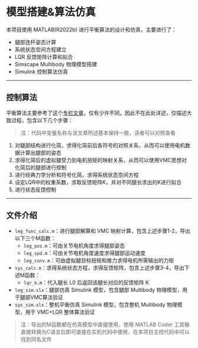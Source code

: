 # 模型搭建&算法仿真

本项目使用 MATLAB(R2022b) 进行平衡算法的设计和仿真，主要进行了：

- 腿部连杆姿态计算
- 系统状态空间方程建立
- LQR 反馈矩阵计算和拟合
- Simscape Multibody 物理模型搭建
- Simulink 控制算法仿真

---

## 控制算法

平衡算法主要参考了这个[专栏文章](https://zhuanlan.zhihu.com/p/563048952)，仅有少许不同，因此不在此处详述，仅描述大致过程，包含以下几个步骤：

> 注：代码中变量名称与该文章所述基本保持一致，读者可以对照查看

1. 对腿部结构进行化简，求得化简前后各符号的对照关系，从而可以使用电机数据计算出腿部的姿态
2. 求得化简后的虚拟腿受力到电机扭矩的映射关系，从而可以使用VMC思想对化简后的腿部进行控制
3. 进行经典力学分析和符号化简，求得系统状态空间方程
4. 设定LQR中的权重系数，求取反馈矩阵K，并对不同腿长求出的K进行拟合
5. 进行状态反馈控制

---

## 文件介绍

- `leg_func_calc.m`：进行腿部解算和 VMC 映射计算，包含上述步骤1-2，导出以下三个M函数：
	- `leg_pos.m`：可由关节电机角度求得腿部姿态
	- `leg_spd.m`：可由关节电机角度速度求得腿部运动速度
	- `leg_conv.m`：可由虚拟腿目标扭矩和推力求得电机所需输出的力矩
- `sys_calc.m`：求得系统状态方程，求得反馈矩阵，包含上述步骤3-4，导出下述M函数：
	- `lqr_k.m`：代入腿长 L0 后返回该腿长对应的反馈矩阵 K
- `leg_sim.slx`：腿部仿真 Simulink 模型，包含腿部 Multibody 物理模型，用于腿部VMC算法验证
- `sys_sim.slx`：整机平衡仿真 Simulink 模型，包含整机 Multibody 物理模型，用于 VMC+LQR 整体算法验证

> 注：导出的M函数都在仿真模型中直接使用，使用 MATLAB Coder 工具箱直接转换为C语言后即可直接在实机代码中使用，在本项目主控代码中可以找到同名文件
